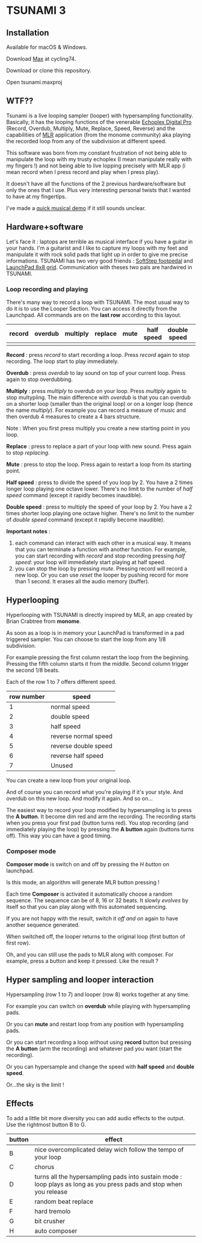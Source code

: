# TSUNAMI 3

## Installation
Available for macOS & Windows.

Download [Max](https://cycling74.com/downloads) at cycling74.

Download or clone this repository.

Open tsunami.maxproj

## WTF??

Tsunami is a live looping sampler (looper) with hypersampling functionality. Basically, it has the looping functions of the venerable [Echoplex Digital Pro](http://www.vintagesynth.com/oberheim/echoplex.php) (Record, Overdub, Multiply, Mute, Replace, Speed, Reverse) and the capabilities of [MLR](https://github.com/monome-community/mlr) application (from the monome community) aka playing the recorded loop from any of the subdivision at different speed.

This software was born from my constant frustration of not being able to manipulate the loop with my trusty echoplex (I mean manipulate really with my fingers !) and not being able to live lopping precisely with MLR app (i mean record when I press record and play when I press play).

It doesn't have all the functions of the 2 previous hardware/software but only the ones that I use. Plus very interesting personal twists that I wanted to have at my fingertips.

I've made a [quick musical demo](https://youtu.be/kTpTTowCp-4) if it still sounds unclear.

## Hardware+software

Let's face it : laptops are terrible as musical interface if you have a guitar in your hands. I'm a guitarist and I like to capture my loops with my feet and manipulate it with rock solid pads that light up in order to give me precise informations. TSUNAMI has two very good friends : [SoftStep footpedal](https://www.keithmcmillen.com/products/softstep/) and [LaunchPad 8x8 grid](https://novationmusic.com/en/launch). Communication with theses two pals are hardwired in TSUNAMI.

### Loop recording and playing

There's many way to record a loop with TSUNAMI. The most usual way to do it is to use the Looper Section. You can access it directly from the Launchpad. All commands are on the **last row** according to this layout.

| record | overdub | multiply | replace | mute | half speed | double speed |      |
| ------ | ------- | -------- | ------- | ---- | ---------- | ------------ | ---- |
|        |         |          |         |      |            |              |      |

**Record** : press *record* to start recording a loop. Press *record* again to stop recording. The loop start to play immediately.

**Overdub** : press *overdub* to lay sound on top of your current loop. Press again to stop overdubbing.

**Multiply** : press *multiply* to overdub on your loop. Press *multiply* again to stop multypling. The main difference with *overdub* is that you can overdub on a shorter loop (smaller than the original loop) or on a longer loop (hence the name *multiply*). For example you can record a measure of music and then overdub 4 measures to create a 4 bars structure.

Note : When you first press multiply you create a new starting point in you loop.

**Replace** : press to replace a part of your loop with new sound. Press again to stop *replacing*.

**Mute** : press to stop the loop. Press again to restart a loop from its starting point. 

**Half speed** : press to divide the speed of you loop by 2. You have a 2  times longer loop playing one octave lower. There's no limit to the number of *half speed* command (except it rapidly becomes inaudible).

**Double speed** : press to multiply the speed of your loop by 2. You have a 2 times shorter loop playing one octave higher. There's no limit to the number of *double speed* command (except it rapidly become inaudible).

**Important notes** : 

1. each command can interact with each other in a musical way. It means that you can terminate a function with another function. For example, you can start recording with *record* and stop recording pressing *half speed*: your loop will immediately start playing at half speed.
2. you can stop the loop by pressing *mute*. Pressing record will record a new loop. Or you can use *reset* the looper by pushing record for more than 1 second. It erases all the audio memory (buffer).

## Hyperlooping

Hyperlooping with TSUNAMI is directly inspired by MLR, an app created by Brian Crabtree from **monome**.

As soon as a loop is in memory your LaunchPad is transformed in a pad triggered sampler. You can choose to start the loop from any 1/8 subdivision.

For example pressing the first column restart the loop from the beginning. Pressing the fifth column starts it from the middle. Second column trigger the second 1/8 beats.

Each of the row 1 to 7 offers different speed.

| row number | speed                |
| ---------- | -------------------- |
| 1          | normal speed         |
| 2          | double speed         |
| 3          | half speed           |
| 4          | reverse normal speed |
| 5          | reverse double speed |
| 6          | reverse half speed   |
| 7          | Unused               |

You can create a new loop from your original loop.

And of course you can record what you're playing if it's your style. And overdub on this new loop. And modify it again. And so on...

The easiest way to record your loop modified by hypersampling is to press the **A button**. It become dim red and arm the recording. The recording starts when you press your first pad (button turns red). You stop recording (and immediately playing the loop) by pressing the **A button** again (buttons turns off). This way you can have a good timing.

### Composer mode

**Composer mode** is switch on and off by pressing the *H button* on launchpad.

Is this mode, an algorithm will generate MLR button pressing !

Each time **Composer** is activated it automatically choose a random sequence. The sequence can be of 8, 16 or 32 beats. It slowly *evolves* by itself so that you can play along with this automated sequencing.

If you are not happy with the result, switch it *off and on* again to have another sequence generated.

When switched off, the looper returns to the original loop (first button of first row).

Oh, and you can still use the pads to MLR along with composer. For example, press a button and keep it pressed. Like the result ?

## Hyper sampling and looper interaction

Hypersampling (row 1 to 7) and looper (row 8) works together at any time.

For example you can switch on **overdub** while playing with hypersampling pads.

Or you can **mute** and restart loop from any position with hypersampling pads.

Or you can start recording a loop without using **record** button but pressing the **A button** (arm the recording) and whatever pad you want (start the recording).

Or you can hypersample and change the speed with **half speed** and **double speed**.

Or…the sky is the limit !

## Effects

To add a little bit more diversity you can add audio effects to the output. Use the rightmost button B to G.

| button | effect                                                       |
| ------ | ------------------------------------------------------------ |
| B      | nice overcomplicated delay wich follow the tempo of your loop |
| C      | chorus                                                       |
| D      | turns all the hypersampling pads into sustain mode : loop plays as long as you press pads and stop when you release |
| E      | random beat replace                                          |
| F      | hard tremolo                                                 |
| G      | bit crusher                                                  |
| H      | auto composer                                                |



